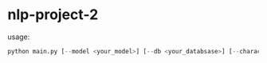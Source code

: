 # nlp-project-2

usage:
```python
python main.py [--model <your_model>] [--db <your_databsase>] [--character <your_character>]
```
